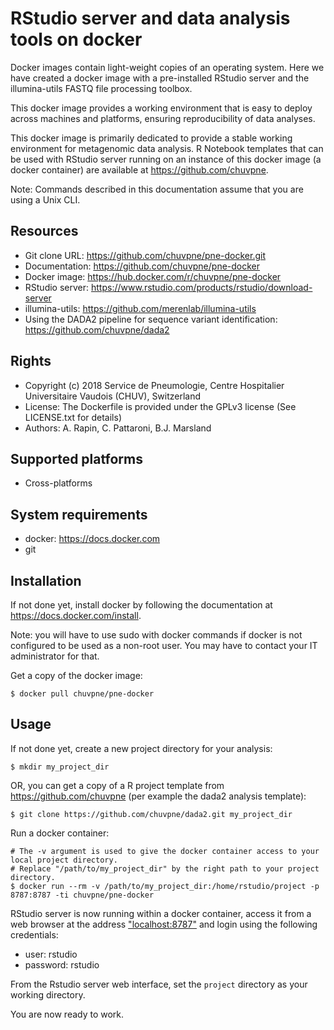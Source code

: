 RStudio server and data analysis tools on docker
================================================

Docker images contain light-weight copies of an operating system. Here we have created a docker image with a pre-installed RStudio server and the illumina-utils FASTQ file processing toolbox.

This docker image provides a working environment that is easy to deploy across machines and platforms, ensuring reproducibility of data analyses.

This docker image is primarily dedicated to provide a stable working environment for metagenomic data analysis. R Notebook templates that can be used with RStudio server running on an instance of this docker image (a docker container) are available at https://github.com/chuvpne.

Note: Commands described in this documentation assume that you are using a Unix CLI.

## Resources

* Git clone URL: https://github.com/chuvpne/pne-docker.git
* Documentation: https://github.com/chuvpne/pne-docker
* Docker image: https://hub.docker.com/r/chuvpne/pne-docker
* RStudio server: https://www.rstudio.com/products/rstudio/download-server
* illumina-utils: https://github.com/merenlab/illumina-utils
* Using the DADA2 pipeline for sequence variant identification: https://github.com/chuvpne/dada2

## Rights

* Copyright (c) 2018 Service de Pneumologie, Centre Hospitalier Universitaire Vaudois (CHUV), Switzerland
* License: The Dockerfile is provided under the GPLv3 license (See LICENSE.txt for details)
* Authors: A. Rapin, C. Pattaroni, B.J. Marsland

## Supported platforms

* Cross-platforms

## System requirements

* docker: https://docs.docker.com
* git

## Installation

If not done yet, install docker by following the documentation at https://docs.docker.com/install.

Note: you will have to use sudo with docker commands if docker is not configured to be used as a non-root user. You may have to contact your IT administrator for that.

Get a copy of the docker image:
```
$ docker pull chuvpne/pne-docker
```

## Usage

If not done yet, create a new project directory for your analysis:
```
$ mkdir my_project_dir
```

OR, you can get a copy of a R project template from https://github.com/chuvpne (per example the dada2 analysis template):
```
$ git clone https://github.com/chuvpne/dada2.git my_project_dir
```

Run a docker container:
```
# The -v argument is used to give the docker container access to your local project directory.
# Replace "/path/to/my_project_dir" by the right path to your project directory.
$ docker run --rm -v /path/to/my_project_dir:/home/rstudio/project -p 8787:8787 -ti chuvpne/pne-docker
```

RStudio server is now running within a docker container, access it from a web browser at the address <a href="localhost:8787" target="_blank">"localhost:8787"</a> and login using the following credentials:
* user: rstudio
* password: rstudio

From the Rstudio server web interface, set the `project` directory as your working directory.

You are now ready to work.
